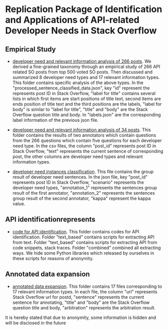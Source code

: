 # Replication Package of Identification and Applications of API-related Developer Needs in Stack Overflow

## Empirical Study

- [developer need and relevant information analysis of 266 posts]().
We derived a fine-grained taxonomy through an empirical study of 266 API related SO posts from top 500 voted SO posts. Then discussed and summarized 8 developer need types and 17 relevant information types. This folder contains specific analysis of the above types. In the "processed_sentence_classified_data.json", key "id" represent the represents post ID in Stack Overflow, "label for title" contains several lists in which first items are start positions of title text, second items are ends position of title text and the third positions are the labels, "label for body" is similar to "label for title", "title" and "body" are the Stack Overflow question title and body. In "labels.json" are the corresponding label information of the previous json file.

- [developer need and relevant information analysis of 34 posts](). 
This folder contains the results of two annotators which contain questions from the 266 questions which contain five questions for each developer need type. In the csv files, the column "post_id" represents post ID in Stack Overflow, "text" represents the current sentence of corresponding post, the other columns are developer need types and relevant information types. 

- [developer need instances classification](). 
This file contains the group result of developer need sentences. In the json file, key "post_id" represents post ID in Stack Overflow, "scenario" represents the developer need types, "annotation_1" represents the sentences group result of the first annotator, "annotation_2" represents the sentences group result of the second annotator, "kappa" represent the kappa value.

## API identificationrepresents
- [code for API identification](). 
This folder contains codes for API identification. Folder "text_based" contains scripts for extracting API from text. Folder "text_based" contains scripts for extracting API from code snippets, stack traces. Folder "combined" combined all extracting ways. We hide some Python libraries which released by ourselves in these scripts for reasons of anonymity.

## Annotated data expansion
- [annotated data expansion](). This folder contains 17 files corresponding to 17 relevant information types. In each file, the column "url" represents Stack Overflow url for postd, "sentence" represents the current sentence for annotating, "title" and "body" are the Stack Overflow question title and body, "arbitration" represents the arbitration result.
 

It is hereby stated that due to anonymity, some information is hidden and will be disclosed in the future
